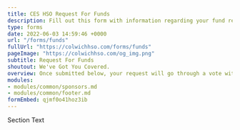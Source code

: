 ```yaml
---
title: CES HSO Request For Funds
description: Fill out this form with information regarding your fund request.
type: forms
date: 2022-06-03 14:59:46 +0000
url: "/forms/funds"
fullUrl: "https://colwichhso.com/forms/funds"
pageImage: "https://colwichhso.com/og_img.png"
subtitle: Request For Funds
shoutout: We've Got You Covered.
overview: Once submitted below, your request will go through a vote with our HSO Officers. If the amount exceeds $300, all members will vote. If you have not heard back from us within 1 week, please <a href="">contact us</a>, or talk to a boardmember. Thank you!
modules:
- modules/common/sponsors.md
- modules/common/footer.md
formEmbed: qjmf0o41hoz3ib
---
```

Section Text
